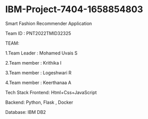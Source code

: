 # IBM-Project-7404-1658854803

Smart Fashion Recommender Application

Team ID : PNT2022TMID32325


TEAM:

1.Team Leader    : Mohamed Uvais S

2.Team member    : Krithika I

3.Team member    : Logeshwari R

4.Team member    : Keerthanaa A

Tech Stack
Frontend: Html+Css+JavaScript

Backend: Python, Flask , Docker

Database: IBM DB2
